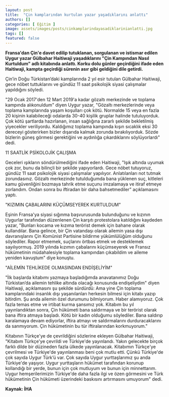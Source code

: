 ```yaml
---
layout: post
title:  "Çin kamplarından kurtulan yazar yaşadıklarını anlattı"
authors: []
categories: [ Eğitim ]
image: assets/images/posts/cinkamplarindayasadiklarinianlatti.jpg
tags: []
featured: false
---
```


**Fransa'dan Çin'e davet edilip tutuklanan, sorgulanan ve istismar edilen Uygur yazar Gülbahar Haitiwaji yaşadıklarını "Çin Kampından Nasıl Kurtuldum" adlı kitabında anlattı. Korku dolu günler geçirdiğini ifade eden Haitiwaji, kampta geçirdiği sürenin asır gibi geldiğini dile getirdi.**

Çin’in Doğu Türkistan’daki kamplarında 2 yıl esir tutulan Gülbahar Haitiwaji, gece nöbet tuttuklarını ve gündüz 11 saat psikolojik siyasi çalışmalar yapıldığını söyledi.

"29 Ocak 2017'den 12 Mart 2019'a kadar gözaltı merkezinde ve toplama kampında alıkonuldum" diyen Uygur yazar, "Gözaltı merkezlerinde veya toplama kamplarında yaşam koşulları çok kötü. Normalde 15 veya en fazla 20 kişinin kalabileceği odalarda 30-40 kişilik gruplar halinde tutuluyorduk. Çok kötü şartlarda hazırlanan, insan sağlığına zararlı şekilde bekletilmiş yiyecekler veriliyordu. Kaldığımız toplama kampında kışın sıcaklık eksi 30 dereceyi gösterirken bizler dışarıda kalmak zorunda bırakılıyorduk. Sözde bizlerin güneş görmesi gerektiğini ve aydınlığa çıkardıklarını söylüyorlardı" dedi.

11 SAATLİK PSİKOLOJİK ÇALIŞMA

Geceleri ışıkların söndürülmediğini ifade eden Haitiwaji, "Işık altında uyumak çok zor, bunu da bilinçli bir şekilde yapıyorlardı. Gece nöbet tutuyoruz, gündüz 11 saat psikolojik siyasi çalışmalar yapılıyor. Anlatılanları not tutmak zorundasınız. Gözaltı merkezinde tutulduğumda bana yüklenen suç, kitleleri kamu güvenliğini bozmaya tahrik etme suçunu imzalamaya ve itiraf etmeye zorlandım. Ondan sonra bu iftiradan bir daha bahsetmediler" açıklamasını yaptı.

"KIZIMIN ÇABALARINI KÜÇÜMSEYEREK KURTULDUM"

Eşinin Fransa'ya siyasi sığınma başvurusunda bulunduğunu ve kızının Uygurlar tarafından düzenlenen Çin karşıtı protestolara katıldığını kaydeden yazar, "Bunları kocama ve kızıma terörist demek için bahane olarak kullandılar. Bana gelince, bir Çin vatandaşı olarak ailemin yasa dışı davranışlarını Çin Komünist Partisine bildirme yükümlülüğüm olduğunu söylediler. Rapor etmemek, suçlarını örtbas etmek ve desteklemek sayılıyormuş. 2019 yılında kızımın çabalarını küçümseyerek ve Fransız hükümetinin müdahalesiyle toplama kampından çıkabildim ve aileme yeniden kavuştum" diye konuştu.

"AİLEMİN TEHLİKEDE OLMASINDAN ENDİŞELİYİM"

"İlk başlarda kitabımı yazmaya başladığımda anavatanımız Doğu Türkistan’da ailemin tehlike altında olacağı konusunda endişeliydim" diyen Haitiwaji, açıklamasını şu şekilde sürdürdü: Ama yine Çin toplama kamplarındaki insanlık dışı yaşanılanları herkesin bilmesi için kitabı yazıp bitirdim. Şu anda ailemin özel durumunu bilmiyorum. Haber alamıyoruz. Çok fazla temas etme ve irtibat kurma şansımız yok. Kitabım bu yıl yayınlandıktan sonra, Çin hükümeti bana saldırmaya ve bir terörist olarak bana iftira atmaya başladı. Kötü bir kadın olduğumu söylediler. Bana saldırıp karalamaya devam ediyorlar, iftira atmayı ve saldırmalarını durduracaklarını da sanmıyorum. Çin hükümetinin bu tür iftiralarından korkmuyorum."

Kitabının Türkçe'ye de çevrildiğini sözlerine ekleyen Gülbahar Haitiwaji, "Kitabım Türkçe'ye çevrildi ve Türkiye'de yayınlandı. Yakın gelecekte birçok farklı dilde bir düzineden fazla ülkede yayınlanacak. Kitabımın Türkçe'ye çevrilmesi ve Türkiye'de yayınlanması beni çok mutlu etti. Çünkü Türkiye'de çok sayıda Uygur Türk’ü var. Çok sayıda Uygur yurttaşlarımız şu anda Türkiye'de yaşıyor. Uygur yurttaşların hükümet tarafından korunup kollandığı bir yerde, bunun için çok mutluyum ve bunun için minnettarım. Uygur hemşerilerimizin Türkiye'de daha fazla ilgi ve özen görmesini ve Türk hükümetinin Çin hükümeti üzerindeki baskısını artırmasını umuyorum" dedi.

**Kaynak: İHA**
